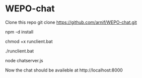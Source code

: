 WEPO-chat
=========


Clone this repo git clone https://github.com/arnif/WEPO-chat.git

npm -d install

chmod +x runclient.bat

./runclient.bat

node chatserver.js

Now the chat should be availeble at http://localhost:8000
